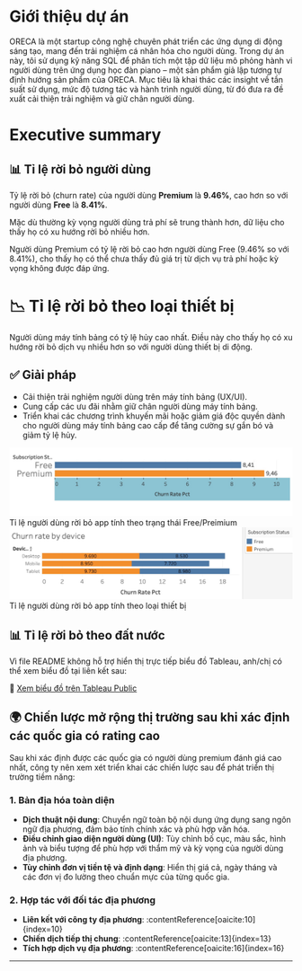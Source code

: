 # Giới thiệu dự án
ORECA là một startup công nghệ chuyên phát triển các ứng dụng di động sáng tạo, mang đến trải nghiệm cá nhân hóa cho người dùng. Trong dự án này, tôi sử dụng kỹ năng SQL để phân tích một tập dữ liệu mô phỏng hành vi người dùng trên ứng dụng học đàn piano – một sản phẩm giả lập tương tự định hướng sản phẩm của ORECA. Mục tiêu là khai thác các insight về tần suất sử dụng, mức độ tương tác và hành trình người dùng, từ đó đưa ra đề xuất cải thiện trải nghiệm và giữ chân người dùng.

# Executive summary 

## 📊 Tỉ lệ rời bỏ người dùng

Tỷ lệ rời bỏ (churn rate) của người dùng **Premium** là **9.46%**, cao hơn so với người dùng **Free** là **8.41%**.

Mặc dù thường kỳ vọng người dùng trả phí sẽ trung thành hơn, dữ liệu cho thấy họ có xu hướng rời bỏ nhiều hơn.

Người dùng Premium có tỷ lệ rời bỏ cao hơn người dùng Free (9.46% so với 8.41%), cho thấy họ có thể chưa thấy đủ giá trị từ dịch vụ trả phí hoặc kỳ vọng không được đáp ứng.
# 📉 Tỉ lệ rời bỏ theo loại thiết bị

Người dùng máy tính bảng có tỷ lệ hủy cao nhất. Điều này cho thấy họ có xu hướng rời bỏ dịch vụ nhiều hơn so với người dùng thiết bị di động.

## ✅ Giải pháp

- Cải thiện trải nghiệm người dùng trên máy tính bảng (UX/UI).
- Cung cấp các ưu đãi nhằm giữ chân người dùng máy tính bảng.
- Triển khai các chương trình khuyến mãi hoặc giảm giá độc quyền dành cho người dùng máy tính bảng cao cấp để tăng cường sự gắn bó và giảm tỷ lệ hủy.

![graph](assets/img/Image1.jpeg)
Tỉ lệ người dùng rời bỏ app tính theo trạng thái Free/Preimium 
![graph](assets/img/Image2.jpeg)
Tỉ lệ người dùng rời bỏ app tính theo loại thiết bị 

## 📊 Tỉ lệ rời bỏ theo đất nước

Vì file README không hỗ trợ hiển thị trực tiếp biểu đồ Tableau, anh/chị có thể xem biểu đồ tại liên kết sau:

🔗 [Xem biểu đồ trên Tableau Public](https://public.tableau.com/views/ORECAportfolio/Sheet1?:language=en-US&:sid=&:redirect=auth&:display_count=n&:origin=viz_share_link)

## 🌍 Chiến lược mở rộng thị trường sau khi xác định các quốc gia có rating cao

Sau khi xác định được các quốc gia có người dùng premium đánh giá cao nhất, công ty nên xem xét triển khai các chiến lược sau để phát triển thị trường tiềm năng:

### 1. Bản địa hóa toàn diện

- **Dịch thuật nội dung**: Chuyển ngữ toàn bộ nội dung ứng dụng sang ngôn ngữ địa phương, đảm bảo tính chính xác và phù hợp văn hóa.
- **Điều chỉnh giao diện người dùng (UI)**: Tùy chỉnh bố cục, màu sắc, hình ảnh và biểu tượng để phù hợp với thẩm mỹ và kỳ vọng của người dùng địa phương.
- **Tùy chỉnh đơn vị tiền tệ và định dạng**: Hiển thị giá cả, ngày tháng và các đơn vị đo lường theo chuẩn mực của từng quốc gia.

### 2. Hợp tác với đối tác địa phương

- **Liên kết với công ty địa phương**: :contentReference[oaicite:10]{index=10}
- **Chiến dịch tiếp thị chung**: :contentReference[oaicite:13]{index=13}
- **Tích hợp dịch vụ địa phương**: :contentReference[oaicite:16]{index=16}
---






